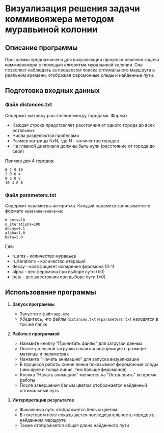 # Визуализация решения задачи коммивояжера методом муравьиной колонии

## Описание программы
Программа предназначена для визуализации процесса решения задачи коммивояжера с помощью алгоритма муравьиной колонии. Она позволяет наблюдать за процессом поиска оптимального маршрута в реальном времени, отображая феромонные следы и найденные пути.

## Подготовка входных данных

### Файл distances.txt
Содержит матрицу расстояний между городами. Формат:
- Каждая строка представляет расстояния от одного города до всех остальных
- Числа разделяются пробелами
- Размер матрицы NxN, где N - количество городов
- На главной диагонали должны быть нули (расстояние от города до себя)

Пример для 4 городов:
```
0 2 9 10
2 0 6 4
9 6 0 8
10 4 8 0
```

### Файл parameters.txt
Содержит параметры алгоритма. Каждый параметр записывается в формате `название=значение`:
```
n_ants=10
n_iterations=100
decay=0.1
alpha=1.0
beta=2.0
```

Где:
- n_ants - количество муравьев
- n_iterations - количество итераций
- decay - коэффициент испарения феромона (0-1)
- alpha - вес феромона при выборе пути (≥0)
- beta - вес расстояния при выборе пути (≥0)

## Использование программы

1. **Запуск программы**
   - Запустите файл `app.exe`
   - Убедитесь, что файлы `distances.txt` и `parameters.txt` находятся в той же папке

2. **Работа с программой**
   - Нажмите кнопку "Прочитать файлы" для загрузки данных
   - После успешной загрузки появится информация о размере матрицы и параметрах
   - Нажмите "Начать анимацию" для запуска визуализации
   - В процессе работы синие линии показывают феромонные следы (чем ярче и толще линия, тем больше феромонов)
   - Кнопка "Начать анимацию" меняется на "Остановить" во время работы
   - После завершения белым цветом отображается найденный оптимальный путь

3. **Интерпретация результатов**
   - Финальный путь отображается белым цветом
   - В текстовом поле показывается последовательность городов в найденном маршруте
   - Также отображается общая длина найденного пути
